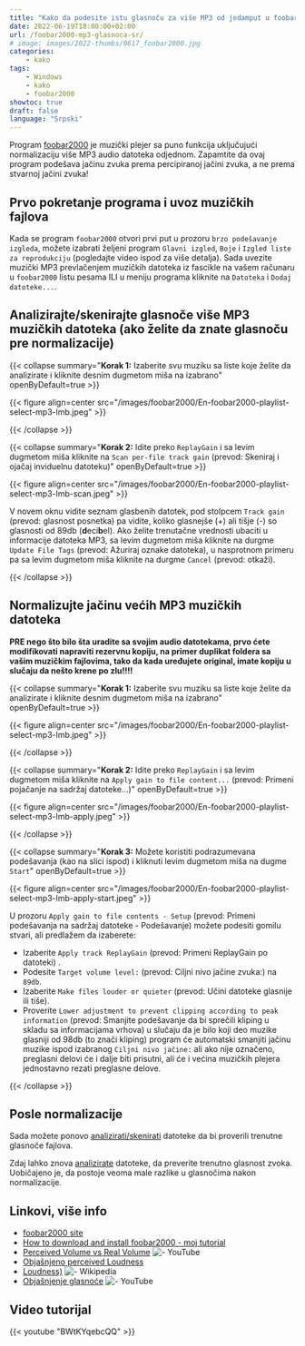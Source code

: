 ```yaml
---
title: "Kako da podesite istu glasnoču za više MP3 od jedamput u foobar2000"
date: 2022-06-19T18:00:00+02:00
url: /foobar2000-mp3-glasnoca-sr/
# image: images/2022-thumbs/0617_foobar2000.jpg
categories:
    - kako
tags:
    - Windows
    - kako
    - foobar2000
showtoc: true
draft: false
language: "Srpski"
---
```


Program [foobar2000](https://www.foobar2000.org/ "Click/tap to open the website!") je muzički plejer sa puno funkcija uključujući normalizaciju više MP3 audio datoteka odjednom. Zapamtite da ovaj program podešava jačinu zvuka prema percipiranoj jačini zvuka, a ne prema stvarnoj jačini zvuka!

## Prvo pokretanje programa i uvoz muzičkih fajlova

Kada se program `foobar2000` otvori prvi put u prozoru `brzo podešavanje izgleda`, možete izabrati željeni program `Glavni izgled`, `Boje` i `Izgled liste za reprodukciju` (pogledajte video ispod za više detalja). Sada uvezite muzički MP3 prevlačenjem muzičkih datoteka iz fascikle na vašem računaru u `foobar2000` listu pesama ILI u meniju programa kliknite na `Datoteka` i `Dodaj datoteke...`.

## Analizirajte/skenirajte glasnoče više MP3 muzičkih datoteka (ako želite da znate glasnoču pre normalizacije)

{{< collapse summary="**Korak 1:** Izaberite svu muziku sa liste koje želite da analizirate i kliknite desnim dugmetom miša na izabrano" openByDefault=true >}}

   {{< figure align=center src="/images/foobar2000/En-foobar2000-playlist-select-mp3-lmb.jpeg" >}}

{{< /collapse >}}

{{< collapse summary="**Korak 2:** Idite preko `ReplayGain` i sa levim dugmetom miša kliknite na `Scan per-file track gain` (prevod: Skeniraj i ojačaj inviduelnu datoteku)" openByDefault=true >}}

   {{< figure align=center src="/images/foobar2000/En-foobar2000-playlist-select-mp3-lmb-scan.jpeg" >}}

   V novem oknu vidite seznam glasbenih datotek, pod stolpcem `Track gain` (prevod: glasnost posnetka) pa vidite, koliko glasnejše (+) ali tišje (-) so glasnosti od 89db (**d**eci**b**el). Ako želite trenutačne vrednosti ubaciti u informacije datoteka MP3, sa levim dugmetom miša kliknite na durgme `Update File Tags` (prevod: Ažuriraj oznake datoteka), u nasprotnom primeru pa sa levim dugmetom miša kliknite na durgme `Cancel` (prevod: otkaži).

{{< /collapse >}}

## Normalizujte jačinu većih MP3 muzičkih datoteka

**PRE nego što bilo šta uradite sa svojim audio datotekama, prvo ćete modifikovati napraviti rezervnu kopiju, na primer duplikat foldera sa vašim muzičkim fajlovima, tako da kada uređujete original, imate kopiju u slučaju da nešto krene po zlu!!!!**

{{< collapse summary="**Korak 1:** Izaberite svu muziku sa liste koje želite da analizirate i kliknite desnim dugmetom miša na izabrano" openByDefault=true >}}

   {{< figure align=center src="/images/foobar2000/En-foobar2000-playlist-select-mp3-lmb.jpeg" >}}

{{< /collapse >}}

{{< collapse summary="**Korak 2:** Idite preko `ReplayGain` i sa levim dugmetom miša kliknite na `Apply gain to file content...` (prevod: Primeni pojačanje na sadržaj datoteke...)" openByDefault=true >}}

   {{< figure align=center src="/images/foobar2000/En-foobar2000-playlist-select-mp3-lmb-apply.jpeg" >}}

{{< /collapse >}}

{{< collapse summary="**Korak 3:** Možete koristiti podrazumevana podešavanja (kao na slici ispod) i kliknuti levim dugmetom miša na dugme `Start`" openByDefault=true >}}

   {{< figure align=center src="/images/foobar2000/En-foobar2000-playlist-select-mp3-lmb-apply-start.jpeg" >}}

   U prozoru `Apply gain to file contents - Setup` (prevod: Primeni podešavanja na sadržaj datoteke - Podešavanje) možete podesiti gomilu stvari, ali predlažem da izaberete:
   - Izaberite `Apply track ReplayGain` (prevod: Primeni ReplayGain po datoteki) .
   - Podesite `Target volume level:` (prevod: Ciljni nivo jačine zvuka:) na `89db`. 
   - Izaberite `Make files louder or quieter` (prevod: Učini datoteke glasnije ili tiše).
   - Proverite `Lower adjustment to prevent clipping according to peak information` (prevod: Smanjite podešavanje da bi sprečili kliping u skladu sa informacijama vrhova) u slučaju da je bilo koji deo muzike glasniji od 98db (to znači kliping) program će automatski smanjiti jačinu muzike ispod izabranog `Ciljni nivo jačine:` ali ako nije označeno, preglasni delovi će i dalje biti prisutni, ali će i većina muzičkih plejera jednostavno rezati preglasne delove.

{{< /collapse >}}   <!-- (prevod: ) -->

## Posle normalizacije

Sada možete ponovo [analizirati/skenirati](#analizirajteskenirajte-glasnoče-više-mp3-muzičkih-datoteka-ako-želite-da-znate-glasnoču-pre-normalizacije "Kliknite/tapnite, da otvorite razdelak!") datoteke da bi proverili trenutne glasnoče fajlova. 

Zdaj lahko znova [analizirate](#analizirajte-več-glasbenih-datotek-mp3-za-ogled-glasnosti-če-želite-vedeti-glasnosti "Kliknite/tapnite, da otvorite razdelak!") datoteke, da preverite trenutno glasnost zvoka. Uobičajeno je, da postoje veoma male razlike u glasnočima nakon normalizacije.

## Linkovi, više info

- [foobar2000 site](https://www.foobar2000.org/ "Kliknite/tapnite, da otvorite veb stranicu!")
- [How to download and install foobar2000 - moj tutorial](/foobar2000-instalacija-sr/ "Kliknite/tapnite, da otvorite tutorijal!")
- [Perceived Volume vs Real Volume](https://www.youtube.com/vatch?v=5SKFV8fv0Ho "Kliknite/tapnite, da otvorite video!") ![- YouTube](/images/social-logos/YouTube.png)
- [Objašnjeno perceived Loudness](https://www.blackghostaudio.com/blog/perceived-loudness-ekplained "Kliknite/tapnite, da otvorite veb stranicu!")
- [Loudness)](https://en.wikipedia.org/wiki/Loudness "Kliknite/tapnite, da otvorite veb stranicu!") ![- Wikipedia](/images/social-logos/logo_Wikipedia_20x20px.png)
- [Objašnjenje glasnoće](https://www.youtube.com/vatch?v=rRskvDd59kc "Kliknite/tapnite, da otvorite video!") ![- YouTube](/images/social-logos/YouTube.png)

## Video tutorijal

{{< youtube "BWtKYqebcQQ" >}}